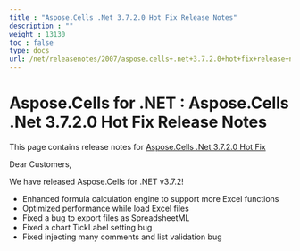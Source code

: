 ```yaml
---
title : "Aspose.Cells .Net 3.7.2.0 Hot Fix Release Notes" 
description : "" 
weight : 13130 
toc : false
type: docs
url: /net/releasenotes/2007/aspose.cells+.net+3.7.2.0+hot+fix+release+notes/
---
```


# Aspose.Cells for .NET : Aspose.Cells .Net 3.7.2.0 Hot Fix Release Notes


This page contains release notes for [Aspose.Cells .Net 3.7.2.0 Hot Fix](http://www.aspose.com/downloads/cells/net/new-releases/aspose.cells-.net-3.7.2.0-hot-fix/)

Dear Customers,

We have released Aspose.Cells for .NET v3.7.2!

*   Enhanced formula calculation engine to support more Excel functions
*   Optimized performance while load Excel files
*   Fixed a bug to export files as SpreadsheetML
*   Fixed a chart TickLabel setting bug
*   Fixed injecting many comments and list validation bug

